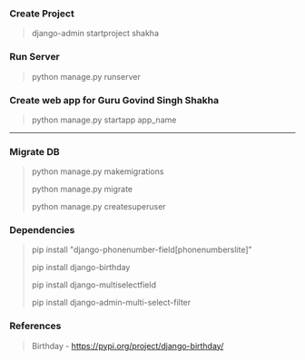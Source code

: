 ### Create Project
> django-admin startproject shakha

### Run Server
> python manage.py runserver

### Create web app for Guru Govind Singh Shakha
> python manage.py startapp app_name

---

### Migrate DB
> python manage.py makemigrations
> 
> python manage.py migrate
>
> python manage.py createsuperuser


### Dependencies
> pip install "django-phonenumber-field[phonenumberslite]"
> 
> pip install django-birthday
> 
> pip install django-multiselectfield
> 
>pip install django-admin-multi-select-filter
> 
> 

### References
> Birthday - https://pypi.org/project/django-birthday/
> 
